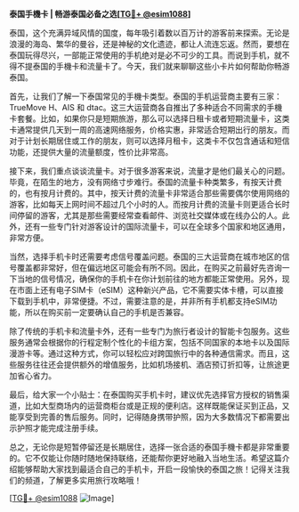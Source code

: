 **泰国手機卡 | 畅游泰国必备之选[[TG💪+ @esim1088](https://t.me/s/esim1088)]**

泰国，这个充满异域风情的国度，每年吸引着数以百万计的游客前来探索。无论是浪漫的海岛、繁华的曼谷，还是神秘的文化遗迹，都让人流连忘返。然而，要想在泰国玩得尽兴，一部能正常使用的手机绝对是必不可少的工具。而说到手机，就不得不提泰国的手機卡和流量卡了。今天，我们就来聊聊这些小卡片如何帮助你畅游泰国。

首先，让我们了解一下泰国常见的手機卡类型。泰国的手机运营商主要有三家：TrueMove H、AIS 和 dtac。这三大运营商各自推出了多种适合不同需求的手機卡套餐。比如，如果你只是短期旅游，那么可以选择日租卡或者短期流量卡，这类卡通常提供几天到一周的高速网络服务，价格实惠，非常适合短期出行的朋友。而对于计划长期居住或工作的朋友，则可以选择月租卡，这类卡不仅包含通话和短信功能，还提供大量的流量额度，性价比非常高。

接下来，我们重点谈谈流量卡。对于很多游客来说，流量才是他们最关心的问题。毕竟，在陌生的地方，没有网络寸步难行。泰国的流量卡种类繁多，有按天计费的，也有按月计费的。其中，按天计费的流量卡非常适合那些需要偶尔使用网络的游客，比如每天上网时间不超过几个小时的人。而按月计费的流量卡则更适合长时间停留的游客，尤其是那些需要经常查看邮件、浏览社交媒体或在线办公的人。此外，还有一些专门针对游客设计的国际流量卡，可以在全球多个国家和地区通用，非常方便。

当然，选择手机卡时还需要考虑信号覆盖问题。泰国的三大运营商在城市地区的信号覆盖都非常好，但在偏远地区可能会有所不同。因此，在购买之前最好先咨询一下当地的信号情况，确保你的手机卡在你计划前往的地方都能正常使用。另外，现在市面上还有电子SIM卡（eSIM）这种新兴产品，它不需要实体卡槽，可以直接下载到手机中，非常便捷。不过，需要注意的是，并非所有手机都支持eSIM功能，所以在购买前一定要确认自己的手机是否兼容。

除了传统的手机卡和流量卡外，还有一些专门为旅行者设计的智能卡包服务。这些服务通常会根据你的行程定制个性化的卡组方案，包括不同国家的本地卡以及国际漫游卡等。通过这种方式，你可以轻松应对跨国旅行中的各种通信需求。而且，这些服务往往还会提供额外的增值服务，比如机场接机、酒店预订折扣等，让旅途更加省心省力。

最后，给大家一个小贴士：在泰国购买手机卡时，建议优先选择官方授权的销售渠道，比如大型商场内的运营商柜台或是正规的便利店。这样既能保证买到正品，又能享受到完善的售后服务。同时，记得随身携带护照，因为大多数情况下都需要出示护照才能完成注册手续。

总之，无论你是短暂停留还是长期居住，选择一张合适的泰国手機卡都是非常重要的。它不仅能让你随时随地保持联络，还能帮你更好地融入当地生活。希望这篇介绍能够帮助大家找到最适合自己的手机卡，开启一段愉快的泰国之旅！记得关注我们的频道，了解更多实用旅行攻略哦！

[[TG💪+ @esim1088](https://t.me/s/esim1088) ![Image](https://i.postimg.cc/4NQfJmqS/Snipaste-2025-05-13-00-14-12.png)]